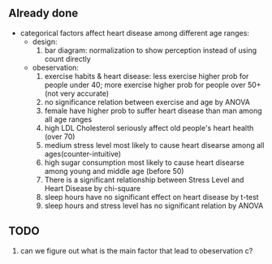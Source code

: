 ## Already done

* categorical factors affect heart disease among different age ranges:
  - design:
    1. bar diagram: normalization to show perception instead of using count directly
  - obeservation:
      1. exercise habits & heart disease: less exercise higher prob for people under 40; more exercise higher prob for people over 50+ (not very accurate)
      2. no significance relation between exercise and age by ANOVA
      3. female have higher prob to suffer heart disease than man among all age ranges
      4. high LDL Cholesterol seriously affect old people's heart health (over 70)
      5. medium stress level most likely to cause heart disearse among all ages(counter-intuitive)
      6. high sugar consumption most likely to cause heart disearse among young and middle age (before 50)
      7. There is a significant relationship between Stress Level and Heart Disease by chi-square
      8. sleep hours have no significant effect on heart disease by t-test
      9. sleep hours and stress level has no significant relation by ANOVA

## TODO

1. can we figure out what is the main factor that lead to obeservation c?
